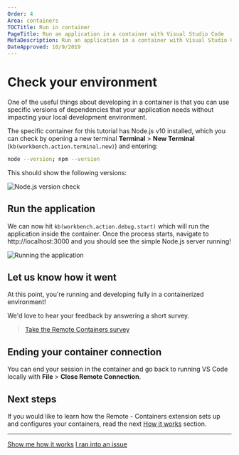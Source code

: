 ```yaml
---
Order: 4
Area: containers
TOCTitle: Run in container
PageTitle: Run an application in a container with Visual Studio Code
MetaDescription: Run an application in a container with Visual Studio Code
DateApproved: 10/9/2019
---
```

# Check your environment

One of the useful things about developing in a container is that you can use specific versions of dependencies that your application needs without impacting your local development environment.

The specific container for this tutorial has Node.js v10 installed, which you can check by opening a new terminal **Terminal** > **New Terminal** (`kb(workbench.action.terminal.new)`) and entering:

```bash
node --version; npm --version
```

This should show the following versions:

![Node.js version check](images/containers/version-check.png)

## Run the application

We can now hit `kb(workbench.action.debug.start)` which will run the application inside the container. Once the process starts, navigate to http://localhost:3000 and you should see the simple Node.js server running!

![Running the application](images/containers/hello-remote-world.png)

## Let us know how it went

At this point, you're running and developing fully in a containerized environment!

We'd love to hear your feedback by answering a short survey.

> <a class="tutorial-install-extension-btn" href="https://www.research.net/r/remoteContainer">Take the Remote Containers survey</a>

## Ending your container connection

You can end your session in the container and go back to running VS Code locally with **File** > **Close Remote Connection**.

## Next steps

If you would like to learn how the Remote - Containers extension sets up and configures your containers, read the next [How it works](/remote-tutorials/containers/how-it-works) section.

----

<a class="tutorial-next-btn" href="/remote-tutorials/containers/how-it-works">Show me how it works</a>
<a class="tutorial-feedback-btn" onclick="reportIssue('remote-tutorials-containers', 'run-in-container')" href="javascript:void(0)">I ran into an issue</a>
